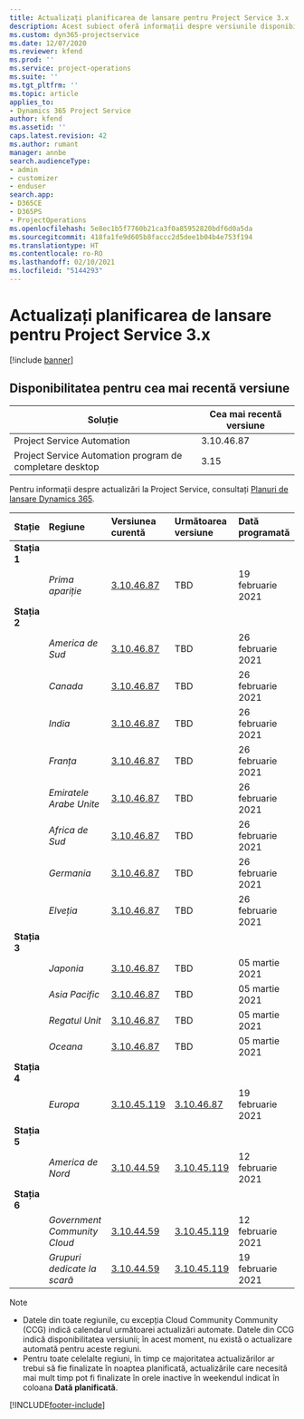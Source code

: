 ```yaml
---
title: Actualizați planificarea de lansare pentru Project Service 3.x
description: Acest subiect oferă informații despre versiunile disponibile și viitoare ale Dynamics 365 Project Service Automation.
ms.custom: dyn365-projectservice
ms.date: 12/07/2020
ms.reviewer: kfend
ms.prod: ''
ms.service: project-operations
ms.suite: ''
ms.tgt_pltfrm: ''
ms.topic: article
applies_to:
- Dynamics 365 Project Service
author: kfend
ms.assetid: ''
caps.latest.revision: 42
ms.author: rumant
manager: annbe
search.audienceType:
- admin
- customizer
- enduser
search.app:
- D365CE
- D365PS
- ProjectOperations
ms.openlocfilehash: 5e8ec1b5f7760b21ca3f0a85952820bdf6d0a5da
ms.sourcegitcommit: 418fa1fe9d605b8faccc2d5dee1b04b4e753f194
ms.translationtype: HT
ms.contentlocale: ro-RO
ms.lasthandoff: 02/10/2021
ms.locfileid: "5144293"
---
```

# <a name="update-release-schedule-for-project-service-3x"></a>Actualizați planificarea de lansare pentru Project Service 3.x

[!include [banner](../includes/psa-now-project-operations.md)]

## <a name="latest-version-availability"></a>Disponibilitatea pentru cea mai recentă versiune

| Soluție  | Cea mai recentă versiune |
|-------|----|
| Project Service Automation    | 3.10.46.87 |
| Project Service Automation program de completare desktop                | 3.15          |

Pentru informații despre actualizări la Project Service, consultați [Planuri de lansare Dynamics 365](https://docs.microsoft.com/dynamics365/release-plans/). 

| Stație  | Regiune | Versiunea curentă | Următoarea versiune |  Dată programată
| :---   | :---   | :---   | :---   |:---   |         
|<strong>Stația 1</strong> | |  |  | |
| | <i>Prima apariție</i> | [3.10.46.87](whats-new-ur-28-5.md) | TBD | 19 februarie 2021
|<strong>Stația 2</strong> | |  |  | |
| | <i>America de Sud</i> | [3.10.46.87](whats-new-ur-28-5.md) | TBD | 26 februarie 2021
| | <i>Canada</i> | [3.10.46.87](whats-new-ur-28-5.md) | TBD | 26 februarie 2021
| | <i>India</i> | [3.10.46.87](whats-new-ur-28-5.md) | TBD | 26 februarie 2021
| | <i>Franța</i> | [3.10.46.87](whats-new-ur-28-5.md) | TBD | 26 februarie 2021
| | <i>Emiratele Arabe Unite</i> | [3.10.46.87](whats-new-ur-28-5.md) | TBD | 26 februarie 2021
| | <i>Africa de Sud</i> | [3.10.46.87](whats-new-ur-28-5.md) | TBD | 26 februarie 2021
| | <i>Germania</i> | [3.10.46.87](whats-new-ur-28-5.md) | TBD | 26 februarie 2021
| | <i>Elveția</i> | [3.10.46.87](whats-new-ur-28-5.md) | TBD | 26 februarie 2021
|<strong>Stația 3</strong> | |  |  | |
| | <i>Japonia</i> | [3.10.46.87](whats-new-ur-28-5.md) | TBD | 05 martie 2021
| | <i>Asia Pacific</i> | [3.10.46.87](whats-new-ur-28-5.md) | TBD | 05 martie 2021
| | <i>Regatul Unit</i> | [3.10.46.87](whats-new-ur-28-5.md) | TBD | 05 martie 2021
| | <i>Oceana</i> | [3.10.46.87](whats-new-ur-28-5.md) | TBD | 05 martie 2021
|<strong>Stația 4</strong> | |  |  | |
| | <i>Europa</i> | [3.10.45.119](whats-new-ur-27-5.md) | [3.10.46.87](whats-new-ur-28-5.md) | 19 februarie 2021
|<strong>Stația 5</strong> | |  |  | |
| | <i>America de Nord</i> | [3.10.44.59](whats-new-ur-26.md) | [3.10.45.119](whats-new-ur-27-5.md) | 12 februarie 2021
|<strong>Stația 6</strong> | |  |  | |
| | <i>Government Community Cloud</i> | [3.10.44.59](whats-new-ur-26.md) | [3.10.45.119](whats-new-ur-27-5.md) | 12 februarie 2021
| | <i>Grupuri dedicate la scară</i> | [3.10.44.59](whats-new-ur-26.md) | [3.10.45.119](whats-new-ur-27-5.md) | 19 februarie 2021

>[!Note]
> - Datele din toate regiunile, cu excepția Cloud Community Community (CCG) indică calendarul următoarei actualizări automate. Datele din CCG indică disponibilitatea versiunii; în acest moment, nu există o actualizare automată pentru aceste regiuni.
> - Pentru toate celelalte regiuni, în timp ce majoritatea actualizărilor ar trebui să fie finalizate în noaptea planificată, actualizările care necesită mai mult timp pot fi finalizate în orele inactive în weekendul indicat în coloana **Dată planificată**.


[!INCLUDE[footer-include](../includes/footer-banner.md)]